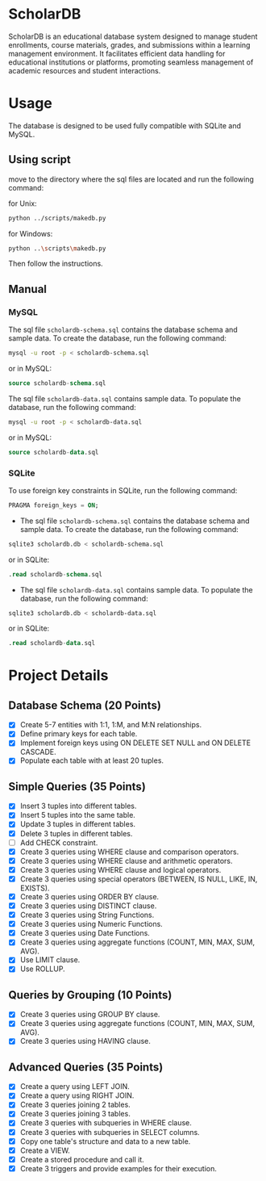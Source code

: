 # ScholarDB
ScholarDB is an educational database system designed to manage student enrollments, course materials, grades, and submissions within a learning management environment. It facilitates efficient data handling for educational institutions or platforms, promoting seamless management of academic resources and student interactions.

# Usage

The database is designed to be used fully compatible with SQLite and MySQL.

## Using script

move to the directory where the sql files are located and run the following command:

for Unix:

```bash
python ../scripts/makedb.py
```

for Windows:

```bash
python ..\scripts\makedb.py
```

Then follow the instructions.

## Manual

### MySQL

The sql file `scholardb-schema.sql` contains the database schema and sample data. To create the database, run the following command:

```bash
mysql -u root -p < scholardb-schema.sql
```

or in MySQL:

```sql
source scholardb-schema.sql
```

The sql file `scholardb-data.sql` contains sample data. To populate the database, run the following command:

```bash
mysql -u root -p < scholardb-data.sql
```

or in MySQL:

```sql
source scholardb-data.sql
```

### SQLite

To use foreign key constraints in SQLite, run the following command:

```sql
PRAGMA foreign_keys = ON;
```

- The sql file `scholardb-schema.sql` contains the database schema and sample data. To create the database, run the following command:

```bash
sqlite3 scholardb.db < scholardb-schema.sql
```

or in SQLite:

```sql
.read scholardb-schema.sql
```

- The sql file `scholardb-data.sql` contains sample data. To populate the database, run the following command:

```bash
sqlite3 scholardb.db < scholardb-data.sql
```

or in SQLite:

```sql
.read scholardb-data.sql
```

# Project Details

## Database Schema (20 Points)
- [x] Create 5-7 entities with 1:1, 1:M, and M:N relationships.
- [x] Define primary keys for each table.
- [x] Implement foreign keys using ON DELETE SET NULL and ON DELETE CASCADE.
- [x] Populate each table with at least 20 tuples.

## Simple Queries (35 Points)
- [x] Insert 3 tuples into different tables.
- [x] Insert 5 tuples into the same table.
- [x] Update 3 tuples in different tables.
- [x] Delete 3 tuples in different tables.
- [ ] Add CHECK constraint.
- [x] Create 3 queries using WHERE clause and comparison operators.
- [x] Create 3 queries using WHERE clause and arithmetic operators.
- [x] Create 3 queries using WHERE clause and logical operators.
- [x] Create 3 queries using special operators (BETWEEN, IS NULL, LIKE, IN, EXISTS).
- [x] Create 3 queries using ORDER BY clause.
- [x] Create 3 queries using DISTINCT clause.
- [x] Create 3 queries using String Functions.
- [x] Create 3 queries using Numeric Functions.
- [x] Create 3 queries using Date Functions.
- [x] Create 3 queries using aggregate functions (COUNT, MIN, MAX, SUM, AVG).
- [x] Use LIMIT clause.
- [x] Use ROLLUP.

## Queries by Grouping (10 Points)
- [x] Create 3 queries using GROUP BY clause.
- [x] Create 3 queries using aggregate functions (COUNT, MIN, MAX, SUM, AVG).
- [x] Create 3 queries using HAVING clause.

## Advanced Queries (35 Points)
- [x] Create a query using LEFT JOIN.
- [x] Create a query using RIGHT JOIN.
- [x] Create 3 queries joining 2 tables.
- [x] Create 3 queries joining 3 tables.
- [x] Create 3 queries with subqueries in WHERE clause.
- [x] Create 3 queries with subqueries in SELECT columns.
- [x] Copy one table's structure and data to a new table.
- [x] Create a VIEW.
- [x] Create a stored procedure and call it.
- [x] Create 3 triggers and provide examples for their execution.
